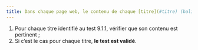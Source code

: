 ```yaml
---
title: Dans chaque page web, le contenu de chaque [titre](#titre) (balise `<hx>` ou balise possédant un attribut WAI-ARIA `role="heading"` associé à un attribut WAI-ARIA `aria-level`) est-il pertinent ?
---
```


1. Pour chaque titre identifié au test 9.1.1, vérifier que son contenu est pertinent ;
2. Si c’est le cas pour chaque titre, **le test est validé**.
